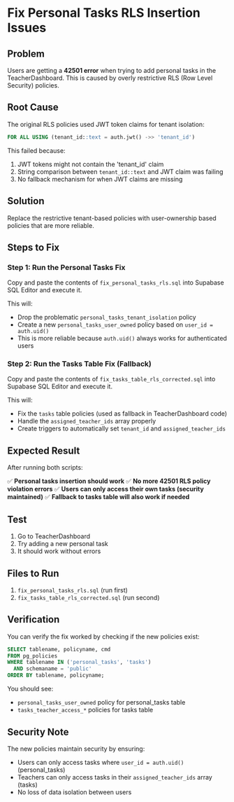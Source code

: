 # Fix Personal Tasks RLS Insertion Issues

## Problem
Users are getting a **42501 error** when trying to add personal tasks in the TeacherDashboard. This is caused by overly restrictive RLS (Row Level Security) policies.

## Root Cause
The original RLS policies used JWT token claims for tenant isolation:
```sql
FOR ALL USING (tenant_id::text = auth.jwt() ->> 'tenant_id')
```

This failed because:
1. JWT tokens might not contain the 'tenant_id' claim
2. String comparison between `tenant_id::text` and JWT claim was failing
3. No fallback mechanism for when JWT claims are missing

## Solution
Replace the restrictive tenant-based policies with user-ownership based policies that are more reliable.

## Steps to Fix

### Step 1: Run the Personal Tasks Fix
Copy and paste the contents of `fix_personal_tasks_rls.sql` into Supabase SQL Editor and execute it.

This will:
- Drop the problematic `personal_tasks_tenant_isolation` policy
- Create a new `personal_tasks_user_owned` policy based on `user_id = auth.uid()`
- This is more reliable because `auth.uid()` always works for authenticated users

### Step 2: Run the Tasks Table Fix (Fallback)
Copy and paste the contents of `fix_tasks_table_rls_corrected.sql` into Supabase SQL Editor and execute it.

This will:
- Fix the `tasks` table policies (used as fallback in TeacherDashboard code)
- Handle the `assigned_teacher_ids` array properly
- Create triggers to automatically set `tenant_id` and `assigned_teacher_ids`

## Expected Result
After running both scripts:

✅ **Personal tasks insertion should work**
✅ **No more 42501 RLS policy violation errors**
✅ **Users can only access their own tasks (security maintained)**
✅ **Fallback to tasks table will also work if needed**

## Test
1. Go to TeacherDashboard
2. Try adding a new personal task
3. It should work without errors

## Files to Run
1. `fix_personal_tasks_rls.sql` (run first)
2. `fix_tasks_table_rls_corrected.sql` (run second)

## Verification
You can verify the fix worked by checking if the new policies exist:
```sql
SELECT tablename, policyname, cmd 
FROM pg_policies 
WHERE tablename IN ('personal_tasks', 'tasks') 
  AND schemaname = 'public'
ORDER BY tablename, policyname;
```

You should see:
- `personal_tasks_user_owned` policy for personal_tasks table
- `tasks_teacher_access_*` policies for tasks table

## Security Note
The new policies maintain security by ensuring:
- Users can only access tasks where `user_id = auth.uid()` (personal_tasks)
- Teachers can only access tasks in their `assigned_teacher_ids` array (tasks)
- No loss of data isolation between users
